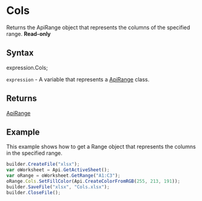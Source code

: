 # Cols

Returns the ApiRange object that represents the columns of the specified range. **Read-only**

## Syntax

expression.Cols;

`expression` - A variable that represents a [ApiRange](../ApiRange.md) class.

## Returns

[ApiRange](../ApiRange.md)

## Example

This example shows how to get a Range object that represents the columns in the specified range.

```javascript
builder.CreateFile("xlsx");
var oWorksheet = Api.GetActiveSheet();
var oRange = oWorksheet.GetRange("A1:C3");
oRange.Cols.SetFillColor(Api.CreateColorFromRGB(255, 213, 191));
builder.SaveFile("xlsx", "Cols.xlsx");
builder.CloseFile();
```